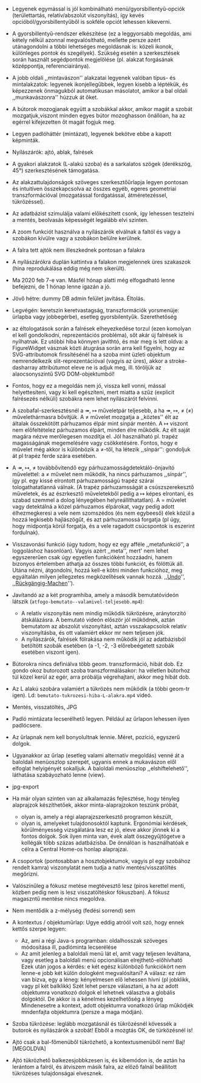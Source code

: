  - Legyenek egymással is jól kombinálható menü/gyorsbillentyű-opciók (területtartás, relatív/abszolút viszonyítás), így kevés opcióból/gyorsbillentyűből is sokféle opciót lehessen kikeverni.
 - A gyorsbillentyű-rendszer elkészítése (ez a leggyorsabb megoldás, ami kétely nélkül azonnal megvalósítható, mellette persze azért utánagondolni a többi lehetséges megoldásnak is: közeli ikonok, különleges pontok és szegélyek). Szükség esetén a szerkesztések során használt segédpontok megjelölése (pl. alakzat forgásának középpontja, referenciairánya).
 - A jobb oldali ,,mintavászon'' alakzatai legyenek valóban típus- és mintalakzatok: legyenek ikonjellegűbbek, legyen kisebb a léptékük, és képezzenek önmagukból automatikusan másolatot, amikor a bal oldali ,,munkavászonra'' húzzuk át őket.
 - A bútorok mozogjanak együtt a szobákkal akkor, amikor magát a szobát mozgatjuk,viszont minden egyes bútor mozoghasson önállóan, ha az egérrel kifejezetten őt magát fogjuk meg.
 - Legyen padlóháttér (mintázat), legyenek bekötve ebbe a kapott képminták.
 - Nyílászárók: ajtó, ablak, falrések
 - A gyakori alakzatok (L-alakú szoba) és a sarkalatos szögek (derékszög, 45°) szerkesztésének támogatása.
 - Az alakzattulajdonságok szöveges szerkesztőűrlapja legyen pontosan és intuitíven összekapcsolva az összes egyéb, egeres geometriai transzformációval (mozgatással fordgatással, átméretezéssel, tükrözéssel).
 - Az adatbázist szimulálja valami előkészített csonk, így lehessen tesztelni a mentés, beolvasás képességét legalább elvi szinten.


 - A zoom funkciót használva a nyílászárók elválnak a faltól és vagy a szobákon kívülre vagy a szobákon belülre kerülnek.
 - A falra tett ajtók nem illeszkednek pontosan a falakra
 - A nyílászárókra duplán kattintva a falakon megjelennek üres szakaszok (hina reprodukálása eddig még nem sikerült).
 - Ma 2020 feb 7-e van. Másfél hónap alatti még elfogadható lenne befejezni, de 1 hónap lenne igazán a jó.
 - Jövő hétre: dummy DB admin felület javítása. Éltolás.
 - Legvégén: keretszin keretvastagság, transzformációk yorsmenüje: ürlapba vagy jobbegérbe), esetleg gyorsbilentyűk. Szerethetőség

 -  az éltologatások során a falrések elheyezkedése  torzul (ezen komolyan el kell gondolkodni, reprezentációs probléma), sőt akár új falrések is nyílhatnak. Ez utóbbi hiba könnyen javíthtó, és már meg is lett oldva: a FigureWidget vásznak közti átugrása során arra kell figyelni, hogy az SVG-attributomok firssítésénél ha a szoba mint üzleti objektum nemrendelkezik slit-reprezentációval (vagyis az üres), akkor a stroke-dasharray attribútumot eleve ne is adjuk meg, ill. töröljük az alaocsonyszintű SVG DOM-objektumból!
   - Fontos, hogy ez a megoldás nem jó, vissza kell vonni, mással helyettesíteni, vagy ki kell egészíteni, mert miatta a szűz (explicit falrésezés nélküli) szobákra nem lehet nyílászárót felvinni.

 - A szobafal-szerkesztésnél a ↠, ↦ műveletpár teljesebb, a ha ↠, ↦, ≠ (&ne;) művelethármasra bővítjük. A ≠ művelet mozgatja a ,,köztes'' élt az általak összekötött párhuzamos élpár mint sínpár mentén. A ↦ viszont nem előfeltételez párhuzamos élpárt, minden élre működik. Az élt saját magára nézve merőlegesen mozdítja el. Jól használható pl. trapéz magasságának megemelésére vagy csökketésére. Fontos, hogy e művelet még akkor is különbözik a ≠-től, ha létezik ,,sínpár'': gondoljuk át pl trapéz ferde szára esetében.

 - A ↠, ↦, ≠ továbbővítendő egy párhuzamosságdetektáló-önjavító művelettel: a ≠ művelet nem működik, ha nincs párhuzamos ,,sínpár'', így pl. egy kissé elrontott párhuzamosságú trapéz szárai tologathatatlanná válnak. (A trapéz párhuzamsságát a csúszszerekesztő műveletek, és az észrkesztő műveletekből pedig  a ↦ képes elrontani, és szabad szemmel a dolog lényegében helyreállíthatatlan). A = művelet vagy detektálná a közel párhuzamos élpárokat, vagy pedig adott élhezmegkeresi a vele nem szomszédos (és nem egybeeső) élek közül a hozzá legkisebb hajlászögűt, és azt párhuzamossá forgatja (pl úgy, hogy midpontja körül forgatja, és a vele ragadott csúcspontok is eszerint fordulnak).

 - Visszavonási funkció (úgy tudom, hogy ez egy afféle ,,metafunkció'', a loggoláshoz hasonlóan). Vagyis azért ,,meta'', mert' nem lehet egyszererűen csak úgy egyetlen funkcióként hozzáadni, hanem bizonyos értelemben áthatja az összes többi funkciót, és fölöttük áll. Utána nézni, átgondolni, hozzá kell-e kötni minden funkcióhoz, meg egyáltalán milyen jellegzetes megközelítések vannak hozzá. ,,[Undo](https://en.wikipedia.org/wiki/Undo)'', ,,[Rückgängig-Machen](https://de.wikipedia.org/wiki/Undo)'').

 - Javítandó az a két programhiba, amely a második bemutatóvideón látszik (`atfogo-bemutato--valamivel-teljesebb.mp4`):
   - A relatív viszonyítás nem mindig működik tükrözésre, aránytorzító átskálázásra. A bemutató videón először jól működnek, aztán bemutatom az abszolút viszonyítást, aztán vsszakapcsolok relatív viszonyításba, és ott valamiért ekkor mr nem teljesen jók.
   - A nyílászárók, falrések fölrakása nem működik jól az adatbázisból betöltött szobák esetében (a -1, -2, -3 előrebeégetett szobák esetében viszont igen).

 - Bútorokra nincs definiálva több geom. transzformáció, hibát dob. Ez gondo okoz butorozott szoba transzformálásakor: ha véletlen bútorhoz túl közel kerül az egér, arra próbálja végrehajtani, akkor meg hibát dob.
 - Az L alakú szobára valamiért a tükrözés nem működik (a többi geom-tr igen). Ld: `bemutato-tukrozesi-hiba-L-alakra.mp4` videó.

 - Mentés, visszatöltés, JPG



 - Padló mintázata lecserélhető legyen. Például az űrlapon lehessen ilyen padlócsere.
 - Az űrlapnak nem kell bonyolultnak lennie. Méret, pozíció, egyszerű dolgok.
 - Ugyanakkor az űrlap (esetleg valami alternatív megoldás) venné át a baloldali menüoszlop szerepét, ugyanis ennek a mukavászon elől elfoglat helyigényét sokalljuk. A baloldali menüoszlop ,,elshiftelehető'', láthatása szabáyozható lenne (view).
 - jpg-export
 - Ha már olyan szinten van az alkalamazás fejlesztése, hogy tényleg alaprajzok készíthetőek, akkor minta-alaprajzokon teszünk próbát,
     - olyan is, amely a régi alaprajzszerkesztő programon készült,
     - olyan is, amelyeket tulajdonosoktól kaptunk.
   Ergonómiai kérdések, körülményesség vizsgálatára lesz ez jó, eleve akkor jönnek ki a fontos dolgok.
   Sok ilyen minta van, évek alatt összegyűjtögetve a kollégák több százas adatbázisba. De önnálóan is használhatóak e célra a Central Home-os honlap alaprajzai.

 - A csoportok (pontosabban a hosztobjektumok, vagyis pl egy szobához rendelt kamra) viszonylatát nem tudja a natív mentés/visszatöltés megőrizni.
 - Valószínűleg a fókusz metése megtévesztő lesz (piros kerettel menti, közben pedig nem is lesz visszatöltéskor fókuszban). A fókusz magaszntű mentése nincs megoldva.
 - Nem mentődik a z-mélység (fedési sorrend) sem

 - A kontextus / objektuműrlap: Ugye eddig atróól volt szó, hogy ennek kettős szerpe legyen:
   - Az, ami a régi Java-s programban: oldalhosszak szöveges módosítása ill, padlóminta lecserélése
   - Az amit jelenleg a baloldali menü lát el, amit vagy teljesen leváltana, vagy esetleg a baloldali menü opcionálisan elrejthető-előhívható
 Ezek után jogos a kérdés: e két egész különböző funkciókört nem lenne-e jobb két külön dologként megvalósítani?
 A válasz: ez rám van bizva, egy a léneg: kényelmesen elő lehessen hívni (pl jobklikk, vagy pl két balklikk)
 Szét lehet persze választani, a  ha az adott objektumra vonatkozó dolgok el lehetnek választva a globális dolgoktól. De akkor is a kénelmes kezelhetőség a lényeg
 Mindenesetre a kontext, adott objektumra vonatkozó űrlap működjék mndenfajta objektumra (persze a maga módján).

 - Szoba tükrözése: leglább mozgatásnál és tükrözésnél kövessék a butorok és nyilászárók a szobát! Ebből a mozgtás OK, de türközésnél is!
 - Ajtó csak a bal-főmenüből tükrözhető, a kontextusmenüből nem! Baj! [MEGOLDVA]
 - Ajtó tükrözhető balkezesjobbkzesen is, és kibemódon is, de aztán ha lerántom a falról, és átviszem másik falra, az előző falnál beállított tükrözéses tulajdonságai elvesznek.

